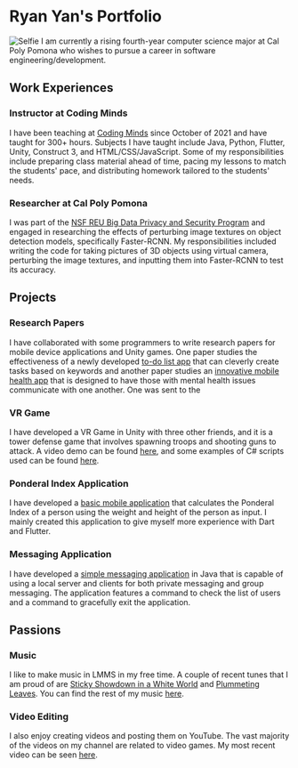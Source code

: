 # Ryan Yan's Portfolio
![Selfie](https://cdn.discordapp.com/attachments/811301470179164162/1001037149170315264/face.jpg)
I am currently a rising fourth-year computer science major at Cal Poly Pomona who wishes to pursue a career in software engineering/development.

## Work Experiences

### Instructor at Coding Minds

I have been teaching at [Coding Minds](https://codingmindsacademy.com/) since October of 2021 and have taught for 300+ hours. Subjects I have taught include Java, Python, Flutter, Unity, Construct 3, and HTML/CSS/JavaScript. Some of my responsibilities include preparing class material ahead of time, pacing my lessons to match the students' pace, and distributing homework tailored to the students' needs.

### Researcher at Cal Poly Pomona

I was part of the [NSF REU Big Data Privacy and Security Program](https://www.cpp.edu/bigdatasec-reu/index.shtml) and engaged in researching the effects of perturbing image textures on object detection models, specifically Faster-RCNN. My responsibilities included writing the code for taking pictures of 3D objects using virtual camera, perturbing the image textures, and inputting them into Faster-RCNN to test its accuracy.

## Projects

### Research Papers

I have collaborated with some programmers to write research papers for mobile device applications and Unity games. One paper studies the effectiveness of a newly developed [to-do list app](https://drive.google.com/file/d/18mNX-3WTwKCDJx61UwypaK_zZNbnInPo/view?usp=sharing) that can cleverly create tasks based on keywords and another paper studies an [innovative mobile health app](https://drive.google.com/file/d/1lD3qy36lUVeTMZ20ARVvC1DuZ_-PPM9g/view?usp=sharing) that is designed to have those with mental health issues communicate with one another. One was sent to the 

### VR Game

I have developed a VR Game in Unity with three other friends, and it is a tower defense game that involves spawning troops and shooting guns to attack. A video demo can be found [here](https://www.youtube.com/watch?v=6a3Kjr523JI), and some examples of C# scripts used can be found [here](https://github.com/DoozyKiddo/Ryan-VR-Scripts).

### Ponderal Index Application

I have developed a [basic mobile application](https://github.com/DoozyKiddo/Ponderal-Index-Calculator) that calculates the Ponderal Index of a person using the weight and height of the person as input. I mainly created this application to give myself more experience with Dart and Flutter.

### Messaging Application

I have developed a [simple messaging application](https://github.com/DoozyKiddo/Messaging-Application) in Java that is capable of using a local server and clients for both private messaging and group messaging. The application features a command to check the list of users and a command to gracefully exit the application.

## Passions

### Music

I like to make music in LMMS in my free time. A couple of recent tunes that I am proud of are [Sticky Showdown in a White World](https://soundcloud.com/user-131478155/sticky-showdown-in-a-white-world) and [Plummeting Leaves](https://soundcloud.com/user-131478155/plummeting-leaves). You can find the rest of my music [here](https://soundcloud.com/user-131478155).

### Video Editing

I also enjoy creating videos and posting them on YouTube. The vast majority of the videos on my channel are related to video games. My most recent video can be seen [here](https://www.youtube.com/watch?v=B3uuh2KRoeQ&ab_channel=DoozyKiddo).
